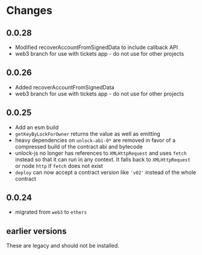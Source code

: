 # Changes

## 0.0.28

- Modified recoverAccountFromSignedData to include callback API
- web3 branch for use with tickets app - do not use for other projects

## 0.0.26

- Added recoverAccountFromSignedData
- web3 branch for use with tickets app - do not use for other projects

## 0.0.25

- Add an esm build
- `getKeyByLockForOwner` returns the value as well as emitting
- heavy dependencies on `unlock-abi-0*` are removed in favor of a compressed
  build of the contract abi and bytecode
- unlock-js no longer has references to `XMLHttpRequest` and uses `fetch` instead
  so that it can run in any context. It falls back to `XMLHttpRequest` or node `http`
  if `fetch` does not exist
- `deploy` can now accept a contract version like `'v02'` instead of the whole contract

## 0.0.24

- migrated from `web3` to `ethers`

## earlier versions

These are legacy and should not be installed.
